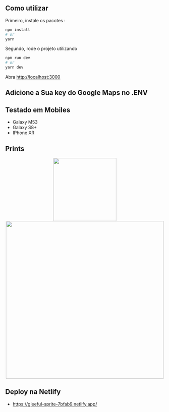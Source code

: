 ## Como utilizar

Primeiro, instale os pacotes :

```bash
npm install
# or
yarn
```

Segundo, rode o projeto utilizando
```bash
npm run dev
# or
yarn dev
```

Abra [http://localhost:3000](http://localhost:3000) 

## Adicione a Sua key do Google Maps no .ENV

## Testado em Mobiles

- Galaxy M53
- Galaxy S8+
- IPhone XR

## Prints

<div align="center">  
<img src="https://github.com/matheusjean/solarapp-challenge/assets/74727256/58202753-df0d-4710-8cc1-ef8bce149d0b" width="200px">
<img src="https://github.com/matheusjean/solarapp-challenge/assets/74727256/d666111b-0276-4e3a-b503-c96d0b84d9a4" height="500px">

</div>

## Deploy na Netlify

- https://gleeful-sprite-7bfab9.netlify.app/
